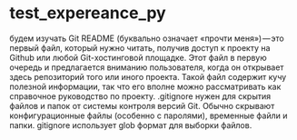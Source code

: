 # test_expereance_py
будем изучать Git
README (буквально означает «прочти меня») — это первый файл, который нужно читать, получив доступ к проекту на Github или любой Git-хостинговой площадке. Этот файл в первую очередь и предлагается вниманию пользователя, когда он открывает здесь репозиторий того или иного проекта. Такой файл содержит кучу полезной информации, так что его вполне можно рассматривать как справочное руководство по проекту.
.gitignore нужен для скрытия файлов и папок от системы контроля версий Git. Обычно скрывают конфигурационные файлы (особенно с паролями), временные файли и папки. gitignore использует glob формат для выборки файлов.
